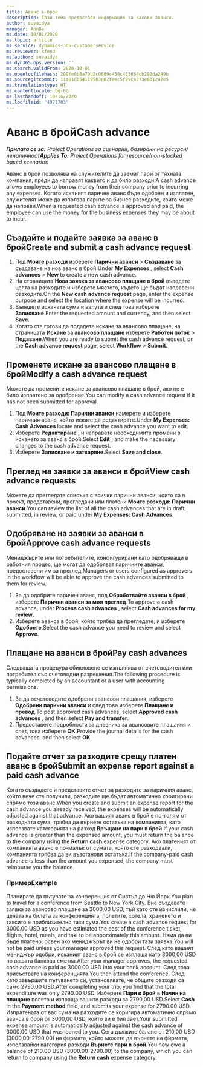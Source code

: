 ```yaml
---
title: Аванс в брой
description: Тази тема предоставя информация за касови аванси.
author: suvaidya
manager: AnnBe
ms.date: 10/01/2020
ms.topic: article
ms.service: dynamics-365-customerservice
ms.reviewer: kfend
ms.author: suvaidya
ms.dyn365.ops.version: ''
ms.search.validFrom: 2020-10-01
ms.openlocfilehash: 209fe0b8a79b2c0689c458c423664cb292da249b
ms.sourcegitcommit: 11a61db54119503e82faec5f99c4273e8d1247e5
ms.translationtype: HT
ms.contentlocale: bg-BG
ms.lasthandoff: 10/16/2020
ms.locfileid: "4071703"
---
```

# <a name="cash-advance"></a><span data-ttu-id="d59dd-103">Аванс в брой</span><span class="sxs-lookup"><span data-stu-id="d59dd-103">Cash advance</span></span>

<span data-ttu-id="d59dd-104">_**Прилага се за:** Project Operations за сценарии, базирани на ресурси/неналичност_</span><span class="sxs-lookup"><span data-stu-id="d59dd-104">_**Applies To:** Project Operations for resource/non-stocked based scenarios_</span></span>

<span data-ttu-id="d59dd-105">Аванс в брой позволява на служителите да заемат пари от тяхната компания, преди да направят каквито и да било разходи.</span><span class="sxs-lookup"><span data-stu-id="d59dd-105">A cash advance allows employees to borrow money from their company prior to incurring any expenses.</span></span> <span data-ttu-id="d59dd-106">Когато исканият паричен аванс бъде одобрен и изплатен, служителят може да използва парите за бизнес разходите, които може да направи.</span><span class="sxs-lookup"><span data-stu-id="d59dd-106">When a requested cash advance is approved and paid, the employee can use the money for the business expenses they may be about to incur.</span></span> 

## <a name="create-and-submit-a-cash-advance-request"></a><span data-ttu-id="d59dd-107">Създайте и подайте заявка за аванс в брой</span><span class="sxs-lookup"><span data-stu-id="d59dd-107">Create and submit a cash advance request</span></span>

1. <span data-ttu-id="d59dd-108">Под **Моите разходи** изберете **Парични аванси** > **Създаване** за създаване на нов аванс в брой.</span><span class="sxs-lookup"><span data-stu-id="d59dd-108">Under **My Expenses** , select **Cash advances** > **New** to create a new cash advance.</span></span> 
2. <span data-ttu-id="d59dd-109">На страницата **Нова заявка за авансово плащане в брой** въведете целта на разходите и изберете мястото, където ще бъдат направени разходите.</span><span class="sxs-lookup"><span data-stu-id="d59dd-109">On the **New cash advance request** page, enter the expense purpose and select the location where the expense will be incurred.</span></span>
3. <span data-ttu-id="d59dd-110">Въведете исканата сума и валута и след това изберете **Записване**.</span><span class="sxs-lookup"><span data-stu-id="d59dd-110">Enter the requested amount and currency, and then select **Save**.</span></span> 
4. <span data-ttu-id="d59dd-111">Когато сте готови да подадете искане за авансово плащане, на страницата **Искане за авансово плащане** изберете **Работен поток** > **Подаване**.</span><span class="sxs-lookup"><span data-stu-id="d59dd-111">When you are ready to submit the cash advance request, on the **Cash advance request** page, select **Workflow** > **Submit**.</span></span>

## <a name="modify-a-cash-advance-request"></a><span data-ttu-id="d59dd-112">Променете искане за авансово плащане в брой</span><span class="sxs-lookup"><span data-stu-id="d59dd-112">Modify a cash advance request</span></span>

<span data-ttu-id="d59dd-113">Можете да промените искане за авансово плащане в брой, ако не е било изпратено за одобрение.</span><span class="sxs-lookup"><span data-stu-id="d59dd-113">You can modify a cash advance request if it has not been submitted for approval.</span></span>

1. <span data-ttu-id="d59dd-114">Под **Моите разходи: Парични аванси** намерете и изберете паричния аванс, който искате да редактирате.</span><span class="sxs-lookup"><span data-stu-id="d59dd-114">Under **My Expenses: Cash Advances** locate and select the cash advance you want to edit.</span></span>
2. <span data-ttu-id="d59dd-115">Изберете **Редактиране** , и направете необходимите промени в искането за аванс в брой.</span><span class="sxs-lookup"><span data-stu-id="d59dd-115">Select **Edit** , and make the necessary changes to the cash advance request.</span></span> 
3. <span data-ttu-id="d59dd-116">Изберете **Записване и затваряне**.</span><span class="sxs-lookup"><span data-stu-id="d59dd-116">Select **Save and close**.</span></span>


## <a name="view-cash-advance-requests"></a><span data-ttu-id="d59dd-117">Преглед на заявки за аванси в брой</span><span class="sxs-lookup"><span data-stu-id="d59dd-117">View cash advance requests</span></span>
<span data-ttu-id="d59dd-118">Можете да прегледате списъка с всички парични аванси, които са в проект, представени, прегледани или платени **Моите разходи: Парични аванси**.</span><span class="sxs-lookup"><span data-stu-id="d59dd-118">You can review the list of all the cash advances that are in draft, submitted, in review, or paid under **My Expenses: Cash Advances**.</span></span> 

## <a name="approve-cash-advance-requests"></a><span data-ttu-id="d59dd-119">Одобряване на заявки за аванси в брой</span><span class="sxs-lookup"><span data-stu-id="d59dd-119">Approve cash advance requests</span></span>

<span data-ttu-id="d59dd-120">Мениджърите или потребителите, конфигурирани като одобряващи в работния процес, ще могат да одобряват паричните аванси, предоставени им за преглед.</span><span class="sxs-lookup"><span data-stu-id="d59dd-120">Managers or users configured as approvers in the workflow will be able to approve the cash advances submitted to them for review.</span></span> 

1. <span data-ttu-id="d59dd-121">За да одобрите паричен аванс, под **Обработвайте аванси в брой** , изберете **Парични аванси за моя преглед**.</span><span class="sxs-lookup"><span data-stu-id="d59dd-121">To approve a cash advance, under **Process cash advances** , select **Cash advances for my review**.</span></span>
2. <span data-ttu-id="d59dd-122">Изберете аванса в брой, който трябва да прегледате, и изберете **Одобрете**.</span><span class="sxs-lookup"><span data-stu-id="d59dd-122">Select the cash advance you need to review and select **Approve**.</span></span>  

## <a name="pay-cash-advances"></a><span data-ttu-id="d59dd-123">Плащане на аванси в брой</span><span class="sxs-lookup"><span data-stu-id="d59dd-123">Pay cash advances</span></span> 
<span data-ttu-id="d59dd-124">Следващата процедура обикновено се изпълнява от счетоводител или потребител със счетоводни разрешения.</span><span class="sxs-lookup"><span data-stu-id="d59dd-124">The following procedure is typically completed by an accountant or a user with accounting permissions.</span></span>

1. <span data-ttu-id="d59dd-125">За да осчетоводите одобрени авансови плащания, изберете **Одобрени парични аванси** и след това изберете **Плащане и превод**.</span><span class="sxs-lookup"><span data-stu-id="d59dd-125">To post approved cash advances, select **Approved cash advances** , and then select **Pay and transfer**.</span></span>  
2. <span data-ttu-id="d59dd-126">Предоставете подробности за дневника за авансовите плащания и след това изберете **ОК**.</span><span class="sxs-lookup"><span data-stu-id="d59dd-126">Provide the journal details for the cash advances, and then select **OK**.</span></span> 

## <a name="submit-an-expense-report-against-a-paid-cash-advance"></a><span data-ttu-id="d59dd-127">Подайте отчет за разходите срещу платен аванс в брой</span><span class="sxs-lookup"><span data-stu-id="d59dd-127">Submit an expense report against a paid cash advance</span></span> 

<span data-ttu-id="d59dd-128">Когато създадете и представите отчет за разходите за паричния аванс, който вече сте получили, разходите ще бъдат автоматично коригирани спрямо този аванс.</span><span class="sxs-lookup"><span data-stu-id="d59dd-128">When you create and submit an expense report for the cash advance you already received, the expenses will be automatically adjusted against that advance.</span></span> <span data-ttu-id="d59dd-129">Ако вашият аванс в брой е по-голям от разходната сума, трябва да върнете остатъка на компанията, като използвате категорията на разход **Връщане на пари в брой**.</span><span class="sxs-lookup"><span data-stu-id="d59dd-129">If your cash advance is greater than the expensed amount, you must return the balance to the company using the **Return cash** expense category.</span></span> <span data-ttu-id="d59dd-130">Ако платеният от компанията аванс е по-малък от сумата, която сте разходвали, компанията трябва да ви възстанови остатъка.</span><span class="sxs-lookup"><span data-stu-id="d59dd-130">If the company-paid cash advance is less than the amount you expensed, the company must reimburse you the balance.</span></span> 

### <a name="example"></a><span data-ttu-id="d59dd-131">Пример</span><span class="sxs-lookup"><span data-stu-id="d59dd-131">Example</span></span>
<span data-ttu-id="d59dd-132">Планирате да пътувате за конференция от Сиатъл до Ню Йорк.</span><span class="sxs-lookup"><span data-stu-id="d59dd-132">You plan to travel for a conference from Seattle to New York City.</span></span> <span data-ttu-id="d59dd-133">Вие създавате заявка за авансово плащане за 3000,00 USD, тъй като сте изчислили, че цената на билета за конференцията, полетите, хотела, храненето и таксито е приблизително тази сума.</span><span class="sxs-lookup"><span data-stu-id="d59dd-133">You create a cash advance request for 3000.00 USD as you have estimated the cost of the conference ticket, flights, hotel, meals, and taxi to be apporximately this amount.</span></span> <span data-ttu-id="d59dd-134">Няма да ви бъде платено, освен ако мениджърът ви не одобри тази заявка.</span><span class="sxs-lookup"><span data-stu-id="d59dd-134">You will not be paid unless your manager approved this request.</span></span> <span data-ttu-id="d59dd-135">След като вашият мениджър одобри, исканият аванс в брой се изплаща като 3000,00 USD по вашата банкова сметка.</span><span class="sxs-lookup"><span data-stu-id="d59dd-135">After your manager approves, the requested cash advance is paid as 3000.00 USD into your bank account.</span></span> <span data-ttu-id="d59dd-136">След това присъствате на конференцията.</span><span class="sxs-lookup"><span data-stu-id="d59dd-136">You then attend the conference.</span></span> <span data-ttu-id="d59dd-137">След като завършите пътуването си, установявате, че общите разходи са само 2790,00 USD.</span><span class="sxs-lookup"><span data-stu-id="d59dd-137">After completing your trip, you find that the total expenditure was only 2790.00 USD.</span></span> <span data-ttu-id="d59dd-138">Изберете **Пари в брой** в **Начин на плащане** полето и изпраща вашите разходи за 2790,00 USD.</span><span class="sxs-lookup"><span data-stu-id="d59dd-138">Select **Cash** in the **Payment method** field, and submits your expense for 2790.00 USD.</span></span> <span data-ttu-id="d59dd-139">Изпратената от вас сума на разходите се коригира автоматично спрямо аванса в брой от 3000,00 USD, който ви е бил зает.</span><span class="sxs-lookup"><span data-stu-id="d59dd-139">Your submitted expense amount is automatically adjusted against the cash advance of 3000.00 USD that was loaned to you.</span></span> <span data-ttu-id="d59dd-140">Сега дължите баланс от 210,00 USD (3000,00-2790,00) на фирмата, който можете да върнете на фирмата, използвайки категория разходи **Върнете пари в брой**.</span><span class="sxs-lookup"><span data-stu-id="d59dd-140">You now owe a balance of 210.00 USD (3000.00-2790.00) to the company, which you can return to company using the **Return cash** expense category.</span></span> 
